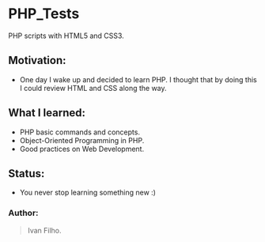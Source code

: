 # PHP_Tests
PHP scripts with HTML5 and CSS3.

## Motivation:
* One day I wake up and decided to learn PHP. I thought that by doing this I could review HTML and CSS along the way.

## What I learned:
* PHP basic commands and concepts.
* Object-Oriented Programming in PHP.
* Good practices on Web Development.

## Status:
* You never stop learning something new :)

### Author:
> Ivan Filho.
